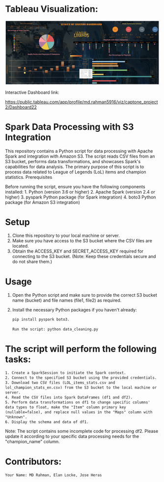 # Tableau Visualization: 

![Tableau Dashboard](https://github.com/mdrhmn48/capstoneProject-LeagueOfLegends/blob/master/Screenshot_20230310_095823.png)

Interactive Dashboard link: 
        
https://public.tableau.com/app/profile/md.rahman5916/viz/captone_project2/Dashboard22

# Spark Data Processing with S3 Integration

This repository contains a Python script for data processing with Apache Spark and integration with Amazon S3. The script reads CSV files from an S3 bucket, performs data transformations, and showcases Spark's capabilities for data analysis. The primary purpose of this script is to process data related to League of Legends (LoL) items and champion statistics.
Prerequisites

Before running the script, ensure you have the following components installed:
        1. Python (version 3.6 or higher)
        2. Apache Spark (version 2.4 or higher)
        3. pyspark Python package (for Spark integration)
        4. boto3 Python package (for Amazon S3 integration)

# Setup
  1. Clone this repository to your local machine or server.
  2. Make sure you have access to the S3 bucket where the CSV files are located.
  3. Obtain the ACCESS_KEY and SECRET_ACCESS_KEY required for connecting to the S3 bucket. (Note: Keep these credentials secure and do not share them.)

# Usage
 1. Open the Python script and make sure to provide the correct S3 bucket name (bucket) and file names (file1, file2) as required.
 2. Install the necessary Python packages if you haven't already: 

        pip install pyspark boto3.

        Run the script: python data_cleaning.py
# The script will perform the following tasks:
    1. Create a SparkSession to initiate the Spark context.
    2. Connect to the specified S3 bucket using the provided credentials.
    3. Download two CSV files (LOL_items_stats.csv and lol_champion_stats_en.csv) from the S3 bucket to the local machine or server.
    4. Read the CSV files into Spark DataFrames (df1 and df2).
    5. Perform data transformations on df1 to change specific columns' data types to float, make the "Item" column primary key (nullable=false), and replace null values in the "Maps" column with "Unknown".
    6. Display the schema and data of df1.

Note: The script contains some incomplete code for processing df2. Please update it according to your specific data processing needs for the "champion_name" column.
# Contributors:

    Your Name: MD Rahman, Elan Locke, Jose Heras
